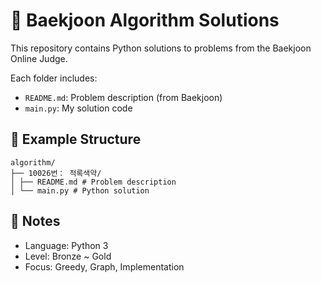 # 🧠 Baekjoon Algorithm Solutions

This repository contains Python solutions to problems from the Baekjoon Online Judge.

Each folder includes:
- `README.md`: Problem description (from Baekjoon)
- `main.py`: My solution code

## 📂 Example Structure

```
algorithm/
├── 10026번： 적록색약/
│ ├── README.md # Problem description
│ └── main.py # Python solution
```

## 📌 Notes
- Language: Python 3
- Level: Bronze ~ Gold
- Focus: Greedy, Graph, Implementation
